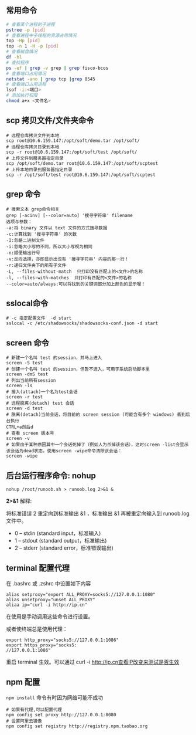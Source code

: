## 常用命令

```bash
# 查看某个进程的子进程
pstree -p [pid]
# 查看进程中子线程的资源占用情况
top -Hp [pid]
top -n 1 -H -p [pid]
# 查看磁盘情况
df -hl
# 查找程序
ps -ef | grep -v grep | grep fisco-bcos
# 查看端口占用情况
netstat -ano | grep tcp |grep 8545
# 查看端口占用进程
lsof -i:<端口>
# 添加执行权限
chmod a+x <文件名>
```

## scp 拷贝文件/文件夹命令

```shell
# 远程仓库拷贝文件到本地
scp root@10.6.159.147:/opt/soft/demo.tar /opt/soft/
# 远程仓库拷贝目录到本地
scp -r root@10.6.159.147:/opt/soft/test /opt/soft/
# 上传文件到服务器指定目录
scp /opt/soft/demo.tar root@10.6.159.147:/opt/soft/scptest
# 上传本地目录到服务器指定目录
scp -r /opt/soft/test root@10.6.159.147:/opt/soft/scptest
```

## grep 命令

```shell
# 搜索文本 grep命令相关
grep [-acinv] [--color=auto] '搜寻字符串' filename
选项与参数：
-a:将 binary 文件以 text 文件的方式搜寻数据
-c:计算找到 '搜寻字符串' 的次数
-I:忽略二进制文件
-i:忽略大小写的不同，所以大小写视为相同
-n:顺便输出行号
-v:反向选择，亦即显示出没有 '搜寻字符串' 内容的那一行！
-r:递归文件夹下的所有子文件
-L, --files-without-match  只打印没有匹配上的<文件>的名称
-l, --files-with-matches  只打印有匹配的<文件>的名称
--color=auto/always:可以将找到的关键词部分加上颜色的显示喔！
```

## sslocal命令

```shell
# -c 指定配置文件  -d start
sslocal -c /etc/shadowsocks/shadowsocks-conf.json -d start
```

## screen 命令

```shell
# 新建一个名叫 test 的session，并马上进入
screen -S test
# 创建一个名叫 test 的session，但暂不进入，可用于系统启动脚本里
screen -dmS test
# 列出当前所有session
screen -ls
# 接入(attach)一个名为test会话
screen -r test
# 远程脱离(detach) test 会话
screen -d test
# 脱离(detach)当前会话，将目前的 screen session (可能含有多个 windows) 丢到后台执行
CTRL+a然后d
# 查看 screen 版本号
screen -v
# 如果由于某种原因其中一个会话死掉了（例如人为杀掉该会话），这时screen -list会显示该会话为dead状态。使用screen -wipe命令清除该会话：
screen -wipe
```

## 后台运行程序命令: nohup

```shell
nohup /root/runoob.sh > runoob.log 2>&1 &
```

**2>&1** 解释:

将标准错误 2 重定向到标准输出 &1 ，标准输出 &1 再被重定向输入到 runoob.log 文件中。

- 0 – stdin (standard input，标准输入)
- 1 – stdout (standard output，标准输出)
- 2 – stderr (standard error，标准错误输出)

## terminal 配置代理

在 .bashrc 或 .zshrc 中设置如下内容

```
alias setproxy="export ALL_PROXY=socks5://127.0.0.1:1080"
alias unsetproxy="unset ALL_PROXY"
aliaa ip="curl -i http://ip.cn"
```

在使用是手动调用这些命令进行设置。

或者使终端总是使用代理：

```
export http_proxy="socks5://127.0.0.1:1086"
export https_proxy="socks5:
//127.0.0.1:1086"
```

重启 terminal 生效。可以通过 curl -i http://ip.cn查看IP改变来测试是否生效

## npm 配置

`npm install` 命令有时因为网络可能不成功

```shell
# 如果有代理,可以配置代理
npm config set proxy http://127.0.0.1:8080
# 设置阿里云镜像
npm config set registry http://registry.npm.taobao.org
```
